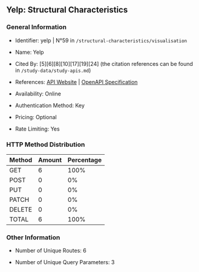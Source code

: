 ## Yelp: Structural Characteristics

### General Information

- Identifier: yelp | N°59 in `/structural-characteristics/visualisation`

- Name: Yelp

- Cited By: [5][6][8][10][17][19][24] (the citation references can be found in `/study-data/study-apis.md`)

- References: [API Website](https://docs.developer.yelp.com) | [OpenAPI Specification](https://www.postman.com/api-evangelist/yelp/collection/27ym6ew/yelp-v3)

- Availability: Online

- Authentication Method: Key

- Pricing: Optional

- Rate Limiting: Yes

### HTTP Method Distribution

| Method | Amount | Percentage |
|--------|--------|------------|
| GET | 6 | 100% |
| POST | 0 | 0% |
| PUT | 0 | 0% |
| PATCH | 0 | 0% |
| DELETE | 0 | 0% |
| TOTAL | 6 | 100% |

### Other Information

- Number of Unique Routes: 6

- Number of Unique Query Parameters: 3
